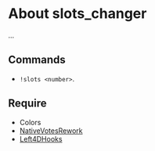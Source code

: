 # About slots_changer
...

## Commands
* `!slots <number>`.

## Require
* Colors
* [NativeVotesRework](https://github.com/TouchMe-Inc/l4d2_nativevotes_rework)
* [Left4DHooks](https://github.com/SilvDev/Left4DHooks)

